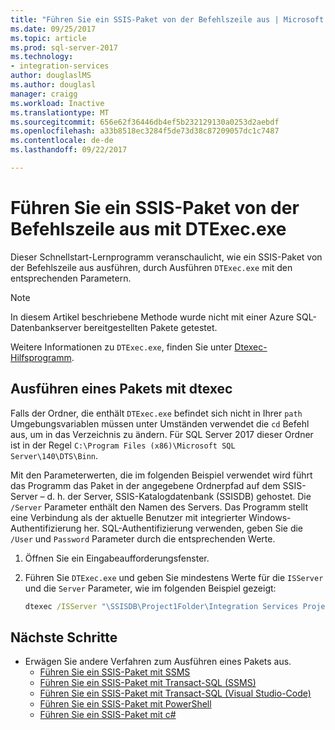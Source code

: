```yaml
---
title: "Führen Sie ein SSIS-Paket von der Befehlszeile aus | Microsoft Docs"
ms.date: 09/25/2017
ms.topic: article
ms.prod: sql-server-2017
ms.technology:
- integration-services
author: douglaslMS
ms.author: douglasl
manager: craigg
ms.workload: Inactive
ms.translationtype: MT
ms.sourcegitcommit: 656e62f36446db4ef5b232129130a0253d2aebdf
ms.openlocfilehash: a33b8518ec3284f5de73d38c87209057dc1c7487
ms.contentlocale: de-de
ms.lasthandoff: 09/22/2017

---
```

# <a name="run-an-ssis-package-from-the-command-prompt-with-dtexecexe"></a>Führen Sie ein SSIS-Paket von der Befehlszeile aus mit DTExec.exe
Dieser Schnellstart-Lernprogramm veranschaulicht, wie ein SSIS-Paket von der Befehlszeile aus ausführen, durch Ausführen `DTExec.exe` mit den entsprechenden Parametern.

> [!NOTE]
> In diesem Artikel beschriebene Methode wurde nicht mit einer Azure SQL-Datenbankserver bereitgestellten Pakete getestet.

Weitere Informationen zu `DTExec.exe`, finden Sie unter [Dtexec-Hilfsprogramm](https://docs.microsoft.com/en-us/sql/integration-services/packages/dtexec-utility).

## <a name="run-a-package-with-dtexec"></a>Ausführen eines Pakets mit dtexec

Falls der Ordner, die enthält `DTExec.exe` befindet sich nicht in Ihrer `path` Umgebungsvariablen müssen unter Umständen verwendet die `cd` Befehl aus, um in das Verzeichnis zu ändern. Für SQL Server 2017 dieser Ordner ist in der Regel `C:\Program Files (x86)\Microsoft SQL Server\140\DTS\Binn`.

Mit den Parameterwerten, die im folgenden Beispiel verwendet wird führt das Programm das Paket in der angegebene Ordnerpfad auf dem SSIS-Server – d. h. der Server, SSIS-Katalogdatenbank (SSISDB) gehostet. Die `/Server` Parameter enthält den Namen des Servers. Das Programm stellt eine Verbindung als der aktuelle Benutzer mit integrierter Windows-Authentifizierung her. SQL-Authentifizierung verwenden, geben Sie die `/User` und `Password` Parameter durch die entsprechenden Werte.

1. Öffnen Sie ein Eingabeaufforderungsfenster.

2. Führen Sie `DTExec.exe` und geben Sie mindestens Werte für die `ISServer` und die `Server` Parameter, wie im folgenden Beispiel gezeigt:

    ```cmd
    dtexec /ISServer "\SSISDB\Project1Folder\Integration Services Project1\Package.dtsx" /Server "localhost"
    ```

## <a name="next-steps"></a>Nächste Schritte
- Erwägen Sie andere Verfahren zum Ausführen eines Pakets aus.
    - [Führen Sie ein SSIS-Paket mit SSMS](./ssis-quickstart-run-ssms.md)
    - [Führen Sie ein SSIS-Paket mit Transact-SQL (SSMS)](./ssis-quickstart-run-tsql-ssms.md)
    - [Führen Sie ein SSIS-Paket mit Transact-SQL (Visual Studio-Code)](ssis-quickstart-run-tsql-vscode.md)
    - [Führen Sie ein SSIS-Paket mit PowerShell](ssis-quickstart-run-powershell.md)
    - [Führen Sie ein SSIS-Paket mit c#](./ssis-quickstart-run-dotnet.md) 


